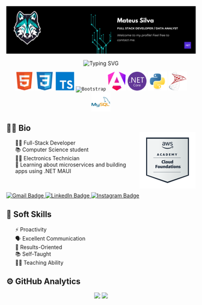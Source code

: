 <div width=100%>
  <img src="resources/Banner.png">
</div>
<p></p>

<div align="center">
  <img src="https://readme-typing-svg.herokuapp.com?font=Fira+Code&size=22&pause=1000&color=19b3b2&center=true&vCenter=true&width=435&lines=Full-Stack+Developer+.+.+.;Data+analyst+.+.+.;Get+to+know+my+technologies:" alt="Typing SVG" />

  <code><img width="50" src="https://github.com/devicons/devicon/blob/master/icons/html5/html5-original.svg" title="HTML5" alt="HTML5"/></code>
  <code><img width="50" src="https://github.com/devicons/devicon/blob/master/icons/css3/css3-original.svg" title="CSS3" alt="CSS3"/></code>
  <code><img width="50" src="https://github.com/devicons/devicon/blob/master/icons/typescript/typescript-original.svg" title="TypeScript" alt="TypeScript"/></code>
  <code><img width="50" src="https://user-images.githubusercontent.com/25181517/183898054-b3d693d4-dafb-4808-a509-bab54cf5de34.png" alt="Bootstrap" title="Bootstrap"/></code>
  <code><img width="50" src="https://github.com/devicons/devicon/blob/master/icons/angular/angular-original.svg" title="Angular" alt="Angular"/></code>
  <code><img width="50" src="https://github.com/devicons/devicon/blob/master/icons/dotnetcore/dotnetcore-original.svg" title=".NET Core" alt=".NET Core"/></code>
  <code><img width="50" src="https://github.com/devicons/devicon/blob/master/icons/python/python-original.svg" title="Python" alt="Python"/></code>
  <code><img width="50" src="https://github.com/devicons/devicon/blob/master/icons/microsoftsqlserver/microsoftsqlserver-original.svg" title="SQL Server" alt="SQL Server"/></code>
  <code><img width="50" src="https://github.com/devicons/devicon/blob/master/icons/mysql/mysql-original-wordmark.svg" title="SQL" alt="SQL"/></code>
</div>

<div>
  <h2>👨‍💻 Bio</h2>
  <img align="right" width="150px" style="margin-top:-20px" src="resources/aws-academy.png">
  <ul style="list-style-type:none;">
    <li>👨‍💻 Full-Stack Developer</li>
    <li>📚 Computer Science student</li>
    <li>👨‍🔧 Electronics Technician</li>
    <li>📘 Learning about microservices and building apps using .NET MAUI</li>
  </ul>
</div>
<div align="left">
  </br>
  </br>
  <a href="mailto:trabalhomateusjs521@gmail.com" target="_blank">
    <img src="https://img.shields.io/badge/Gmail-D14836?style=for-the-badge&logo=gmail&logoColor=white" alt="Gmail Badge"/>
  </a>
  <a href="https://www.linkedin.com/in/mateus-silva-7b9796211/" target="_blank">
    <img src="https://img.shields.io/badge/LinkedIn-0077B5?style=for-the-badge&logo=linkedin&logoColor=white" alt="LinkedIn Badge"/>
  </a>
  <a href="https://www.instagram.com/mateus_silva.dev/" target="_blank">
    <img src="https://img.shields.io/badge/Instagram-E4405F?style=for-the-badge&logo=instagram&logoColor=white" alt="Instagram Badge"/>
  </a>
</div>
<div>
  <h2>🌟 Soft Skills</h2>
  <ul style="list-style-type:none;">
    <li>⚡ Proactivity </li>
    <li>🗣️ Excellent Communication </li>
    <li>🎯 Results-Oriented </li>
    <li>📚 Self-Taught </li>
    <li>👨‍🏫 Teaching Ability ​</li>
  </ul>
</div>
<div>
  <h2>⚙️ GitHub Analytics</h2>
  <div align="center">
    <img height="200em" src="https://github-readme-stats.vercel.app/api?username=MateusjsSilva&show_icons=true&theme=github_dark_dimmed&count_private=true" />
    <img height="200em" src="https://github-readme-stats.vercel.app/api/top-langs/?username=MateusjsSilva&layout=donut&show_icons=true&theme=github_dark_dimmed&count_private=true"/>
  </div>
</div>
